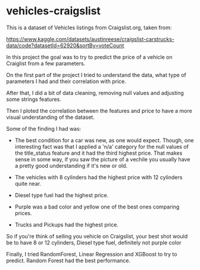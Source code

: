 # vehicles-craigslist

This is a dataset of Vehicles listings from Craigslist.org, taken from:

https://www.kaggle.com/datasets/austinreese/craigslist-carstrucks-data/code?datasetId=62920&sortBy=voteCount

In this project the goal was to try to predict the price of a vehicle on Craiglist from a few parameters.

On the first part of the project I tried to understand the data, what type of parameters I had and their correlation with price.

After that, I did a bit of data cleaning, removing null values and adjusting some strings features.

Then I ploted the correlation between the features and price to have a more visual understanding of the dataset.

Some of the finding I had was:

* The best condition for a car was new, as one would expect. Though, one interesting fact was that I applied a 'n/a' category for the null values of the title_status feature and it had the third highest price. That makes sense in some way, if you saw the picture of a vechile you usually have a pretty good understanding if it's new or old.

* The vehicles with 8 cylinders had the highest price with 12 cylinders quite near.
* Diesel type fuel had the highest price.
* Purple was a bad color and yellow one of the best ones comparing prices.
* Trucks and Pickups had the highest price.

So if you're think of selling you vehicle on Craigslist, your best shot would be to have 8 or 12 cylinders, Diesel type fuel, definitely not purple color


Finally, I tried RandomForest, Linear Regression and XGBoost to try to predict. Random Forest had the best performance.
